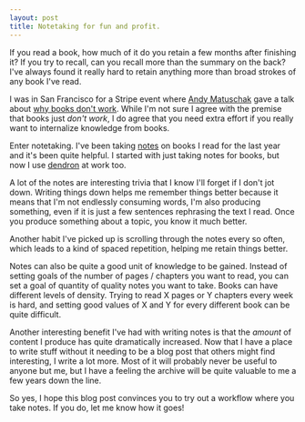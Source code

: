 ```yaml
---
layout: post
title: Notetaking for fun and profit.
---
```


If you read a book, how much of it do you retain a few
months after finishing it? If you try to recall, can you
recall more than the summary on the back? I've always
found it really hard to retain anything more than
broad strokes of any book I've read.

I was in San Francisco for a Stripe event where
[Andy Matuschak](https://andymatuschak.org/) gave a
talk about [why books don't work](https://andymatuschak.org/books/). While I'm not sure I agree with the premise that
books just *don't work*, I do agree that you need extra
effort if you really want to internalize knowledge from books.

Enter notetaking. I've been taking [notes](https://notes.param.codes) on
books I read for the
last year and it's been quite helpful. I started with just
taking notes for books, but now I use [dendron](https://dendron.so)
at work too.

A lot of the notes are interesting trivia
that I know I'll forget if I don't jot down. Writing things down
helps me remember things better because it means that I'm not
endlessly consuming words, I'm also producing something, even
if it is just a few sentences rephrasing the text I read. Once you
produce something about a topic, you know it much better.

Another habit I've picked up is scrolling through the notes every so often, which
leads to a kind of spaced repetition, helping me retain things better.

Notes can also be quite a good unit of knowledge to be gained. Instead
of setting goals of the number of pages / chapters you want to read,
you can set a goal of quantity of quality notes you want to take.
Books can have different levels of density. Trying to read X pages
or Y chapters every week is hard, and setting good values of X and Y
for every different book can be quite difficult.

Another interesting benefit I've had with writing notes is that
the *amount* of content I produce has quite dramatically increased.
Now that I have a place to write stuff without it needing to be a
blog post that others might find interesting, I write a lot more.
Most of it will probably never be useful to anyone but me, but I have a
feeling the archive will be quite valuable to me a few years down the line.

So yes, I hope this blog post convinces you to try out a workflow where
you take notes. If you do, let me know how it goes!
